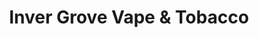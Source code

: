 ---
title: "Inver Grove Vape & Tobacco"
url: /inver-grove-heights/inver-grove-vape-und-tobacco/
shop: E-Zigaretten
---